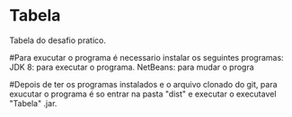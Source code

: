 # Tabela
Tabela do desafio pratico.

#Para exucutar o programa é necessario instalar os seguintes programas:
 JDK 8: para executar o programa.
 NetBeans: para mudar o progra
 
 #Depois de ter os programas instalados e o arquivo clonado do git, para exucutar o programa é so entrar na pasta "dist" e executar o executavel "Tabela" .jar.

